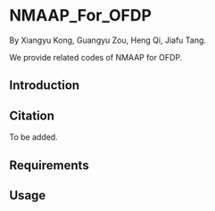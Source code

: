# NMAAP_For_OFDP
By Xiangyu Kong, Guangyu Zou, Heng Qi, Jiafu Tang.

We provide related codes of NMAAP for OFDP.

## Introduction


## Citation
To be added.

## Requirements

## Usage
